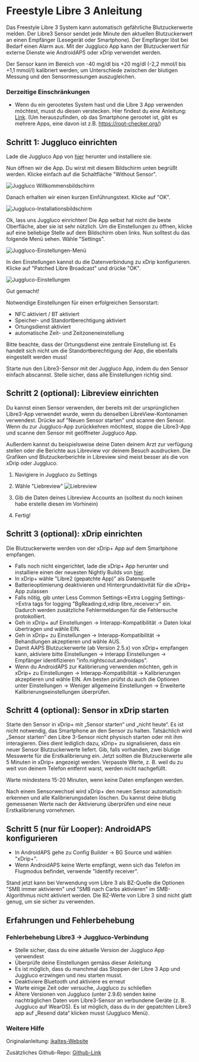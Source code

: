 # Freestyle Libre 3 Anleitung

Das Freestyle Libre 3 System kann automatisch gefährliche Blutzuckerwerte melden. Der Libre3 Sensor sendet jede Minute den aktuellen Blutzuckerwert an einen Empfänger (Lesegerät oder Smartphone). Der Empfänger löst bei Bedarf einen Alarm aus. Mit der Juggluco App kann der Blutzuckerwert für externe Dienste wie AndroidAPS oder xDrip verwendet werden.

Der Sensor kann im Bereich von -40 mg/dl bis +20 mg/dl (-2,2 mmol/l bis +1,1 mmol/l) kalibriert werden, um Unterschiede zwischen der blutigen Messung und den Sensormessungen auszugleichen.

### Derzeitige Einschränkungen

- Wenn du ein gerootetes System hast und die Libre 3 App verwenden möchtest, musst du diesen verstecken. Hier findest du eine Anleitung: [Link](https://www.reddit.com/r/Freestylelibre/comments/s22vlr/comment/hw2p4th/?utm_source=share\&utm_medium=web2x\&context=3).
  (Um herauszufinden, ob das Smartphone gerootet ist, gibt es mehrere Apps, eine davon ist z.B. https://root-checker.org/)

## Schritt 1: Juggluco einrichten

Lade die Juggluco App von [hier](https://www.juggluco.nl/Juggluco/download.html) herunter und installiere sie.

Nun öffnen wir die App. Du wirst mit diesem Bildschirm unten begrüßt werden. Klicke einfach auf die Schaltfläche "Without Sensor".

![Juggluco Willkommensbildschirm](../images/step\_8.jpg)

Danach erhalten wir einen kurzen Einführungstext. Klicke auf "OK".

![Juggluco-Installationsbildschirm](../images/step\_9.jpg)

Ok, lass uns Juggluco einrichten! Die App selbst hat nicht die beste Oberfläche, aber sie ist sehr nützlich. Um die Einstellungen zu öffnen, klicke auf eine beliebige Stelle auf dem Bildschirm oben links. Nun solltest du das folgende Menü sehen. Wähle "Settings".

![Juggluco-Einstellungen-Menü](../images/step\_10.jpg)

In den Einstellungen kannst du die Datenverbindung zu xDrip konfigurieren. Klicke auf "Patched Libre Broadcast" und drücke "OK".

![Juggluco-Einstellungen](../images/step\_11.jpg)

Gut gemacht!

Notwendige Einstellungen für einen erfolgreichen Sensorstart:

- NFC aktiviert / BT aktiviert
- Speicher- und Standortberechtigung aktiviert
- Ortungsdienst aktiviert
- automatische Zeit- und Zeitzoneneinstellung

Bitte beachte, dass der Ortungsdienst eine zentrale Einstellung ist. Es handelt sich nicht um die Standortberechtigung der App, die ebenfalls eingestellt werden muss!

Starte nun den Libre3-Sensor mit der Juggluco App, indem du den Sensor einfach abscannst. Stelle  sicher, dass alle Einstellungen richtig sind. 

## Schritt 2 (optional): Libreview einrichten

Du kannst einen Sensor verwenden, der bereits mit der ursprünglichen Libre3-App verwendet wurde, wenn du denselben LibreView-Kontonamen verwendest. Drücke auf "Neuen Sensor starten" und scanne den Sensor. Wenn du zur Juggluco-App zurückkehren möchtest, stoppe die Libre3-App und scanne den Sensor mit geöffneter Juggluco App.

Außerdem kannst du beispielsweise deine Daten deinem Arzt zur verfügung stellen oder die Berichte aus Libreview vor deinem Besuch ausdrucken. Die Grafiken und Blutzuckerberichte in Libreview sind meist besser als die von xDrip oder Juggluco.

1. Navigiere in Juggluco zu Settings
2. Wähle "Liebreview"
![Liebreview](../images/step\_12.jpg)
 
3. Gib die Daten deines Libreview Accounts an (solltest du noch keinen habe erstelle diesen im Vorhinein)
4. Fertig!

## Schritt 3 (optional): xDrip einrichten

Die Blutzuckerwerte werden von der xDrip+ App auf dem Smartphone empfangen.

- Falls noch nicht eingerichtet, lade die xDrip+ App herunter und installiere einen der neuesten Nightly Builds von [hier](https://github.com/NightscoutFoundation/xDrip/releases).
- In xDrip+ wähle "Libre2 (gepatchte App)" als Datenquelle
- Batterieoptimierung deaktivieren und Hintergrundaktivität für die xDrip+ App zulassen
- Falls nötig, gib unter Less Common Settings->Extra Logging Settings->Extra tags for logging "BgReading:d,xdrip libre_receiver:v" ein. Dadurch werden zusätzliche Fehlermeldungen für die Fehlersuche protokolliert.
- Geh in xDrip+ auf Einstellungen -> Interapp-Kompatibilität -> Daten lokal übertragen und wähle EIN.
- Geh in xDrip+ zu Einstellungen -> Interapp-Kompatibilität -> Behandlungen akzeptieren und wähle AUS.
- Damit AAPS Blutzuckerwerte (ab Version 2.5.x) von xDrip+ empfangen kann, aktiviere bitte Einstellungen -> Interapp Einstellungen -> Empfänger identifizieren "info.nightscout.androidaps".
- Wenn du AndroidAPS zur Kalibrierung verwenden möchten, geh in xDrip+ zu Einstellungen -> Interapp-Kompatibilität -> Kalibrierungen akzeptieren und wähle EIN. Am besten prüfst du auch die Optionen unter Einstellungen -> Weniger allgemeine Einstellungen -> Erweiterte Kalibrierungseinstellungen überprüfen.

## Schritt 4 (optional): Sensor in xDrip starten

Starte den Sensor in xDrip+ mit „Sensor starten“ und „nicht heute“. Es ist nicht notwendig, das Smartphone an den Sensor zu halten. Tatsächlich wird „Sensor starten“ den Libre 3-Sensor nicht physisch starten oder mit ihm interagieren. Dies dient lediglich dazu, xDrip+ zu signalisieren, dass ein neuer Sensor Blutzuckerwerte liefert. Gib, falls vorhanden, zwei blutige Messwerte für die Erstkalibrierung ein. Jetzt sollten die Blutzuckerwerte alle 5 Minuten in xDrip+ angezeigt werden. Verpasste Werte, z. B. weil du zu weit von deinem Telefon entfernt warst, werden nicht nachgefüllt.

Warte mindestens 15-20 Minuten, wenn keine Daten empfangen werden.

Nach einem Sensorwechsel wird xDrip+ den neuen Sensor automatisch erkennen und alle Kalibrierungsdaten löschen. Du kannst deine blutig gemessenen Werte nach der Aktivierung überprüfen und eine neue Erstkalibrierung vornehmen.

## Schritt 5 (nur für Looper): AndroidAPS konfigurieren

- In AndroidAPS gehe zu Config Builder -> BG Source und wählen "xDrip+".
- Wenn AndroidAPS keine Werte empfängt, wenn sich das Telefon im Flugmodus befindet, verwende "Identify receiver".

Stand jetzt kann bei Verwendung vom Libre 3 als BZ-Quelle die Optionen "SMB immer aktivieren" und "SMB nach Carbs aktivieren" im SMB-Algorithmus nicht aktiviert werden. Die BZ-Werte von Libre 3 sind nicht glatt genug, um sie sicher zu verwenden.

## Erfahrungen und Fehlerbehebung

### Fehlerbehebung Libre3 -> Juggluco-Verbindung

- Stelle sicher, dass du eine aktuelle Version der Juggluco App verwendest
- Überprüfe deine Einstellungen gemäss dieser Anleitung
- Es ist möglich, dass du manchmal das Stoppen der Libre 3 App und Juggluco erzwingen und neu starten musst.
- Deaktiviere Bluetooth und aktiviere es erneut
- Warte einige Zeit oder versuche, Juggluco zu schließen
- Ältere Versionen von Juggluco (unter 2.9.6) senden keine nachträglichen Daten vom Libre3-Sensor an verbundene Geräte (z. B. Juggluco auf WearOS). Es ist möglich, dass du in der gepatchten Libre3 app auf „Resend data“ klicken musst (Juggluco Menü).

### Weitere Hilfe

Originalanleitung: [jkaltes-Website](https://www.juggluco.nl/Juggluco/libre3/)

Zusätzliches Github-Repo: [Github-Link](https://github.com/maheini/FreeStyle-Libre-3-patch)
